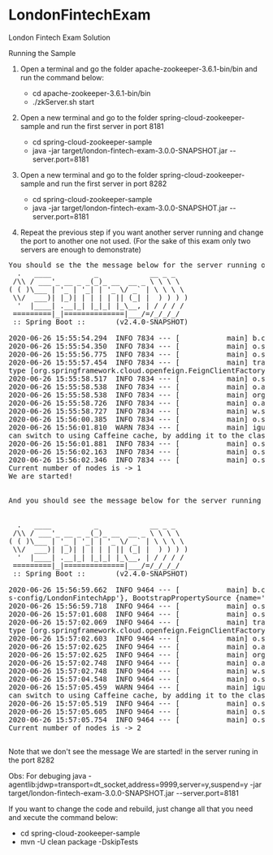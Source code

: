 # LondonFintechExam
London Fintech Exam Solution

Running the Sample

1) Open a terminal and go the folder apache-zookeeper-3.6.1-bin/bin and run the command below:
    - cd apache-zookeeper-3.6.1-bin/bin
    -  ./zkServer.sh start
    
2) Open a new terminal and go to the folder spring-cloud-zookeeper-sample and run the first server in port 8181
    - cd spring-cloud-zookeeper-sample
    - java -jar target/london-fintech-exam-3.0.0-SNAPSHOT.jar --server.port=8181

2) Open a new terminal and go to the folder spring-cloud-zookeeper-sample and run the first server in port 8282
    - cd spring-cloud-zookeeper-sample
    - java -jar target/london-fintech-exam-3.0.0-SNAPSHOT.jar --server.port=8181

3) Repeat the previous step if you want another server running and change the port to another one not used.
   (For the sake of this exam only two servers are enough to demonstrate)
         

<pre>
You should se the the message below for the server running on the port 8181
  .   ____          _            __ _ _
 /\\ / ___'_ __ _ _(_)_ __  __ _ \ \ \ \
( ( )\___ | '_ | '_| | '_ \/ _` | \ \ \ \
 \\/  ___)| |_)| | | | | || (_| |  ) ) ) )
  '  |____| .__|_| |_|_| |_\__, | / / / /
 =========|_|==============|___/=/_/_/_/
 :: Spring Boot ::       (v2.4.0-SNAPSHOT)

2020-06-26 15:55:54.294  INFO 7834 --- [           main] b.c.PropertySourceBootstrapConfiguration : Located property source: [BootstrapPropertySource {name='bootstrapProperties-config/LondonFintechApp'}, BootstrapPropertySource {name='bootstrapProperties-config/application'}]
2020-06-26 15:55:54.350  INFO 7834 --- [           main] o.s.cloud.zookeeper.sample.Application   : No active profile set, falling back to default profiles: default
2020-06-26 15:55:56.775  INFO 7834 --- [           main] o.s.cloud.context.scope.GenericScope     : BeanFactory id=aa4abe82-74e1-3c1f-b0b6-9080e45640f8
2020-06-26 15:55:57.454  INFO 7834 --- [           main] trationDelegate$BeanPostProcessorChecker : Bean 'org.springframework.cloud.zookeeper.sample.Application$AppClient' of
type [org.springframework.cloud.openfeign.FeignClientFactoryBean] is not eligible for getting processed by all BeanPostProcessors (for example: not eligible for auto-proxying)
2020-06-26 15:55:58.517  INFO 7834 --- [           main] o.s.b.w.embedded.tomcat.TomcatWebServer  : Tomcat initialized with port(s): 8181 (http)
2020-06-26 15:55:58.538  INFO 7834 --- [           main] o.apache.catalina.core.StandardService   : Starting service [Tomcat]
2020-06-26 15:55:58.538  INFO 7834 --- [           main] org.apache.catalina.core.StandardEngine  : Starting Servlet engine: [Apache Tomcat/9.0.36]
2020-06-26 15:55:58.726  INFO 7834 --- [           main] o.a.c.c.C.[Tomcat].[localhost].[/]       : Initializing Spring embedded WebApplicationContext
2020-06-26 15:55:58.727  INFO 7834 --- [           main] w.s.c.ServletWebServerApplicationContext : Root WebApplicationContext: initialization completed in 4329 ms
2020-06-26 15:56:00.385  INFO 7834 --- [           main] o.s.s.concurrent.ThreadPoolTaskExecutor  : Initializing ExecutorService 'applicationTaskExecutor'
2020-06-26 15:56:01.810  WARN 7834 --- [           main] iguration$LoadBalancerCaffeineWarnLogger : Spring Cloud LoadBalancer is currently working with the default cache. You
can switch to using Caffeine cache, by adding it to the classpath.
2020-06-26 15:56:01.881  INFO 7834 --- [           main] o.s.b.a.e.web.EndpointLinksResolver      : Exposing 2 endpoint(s) beneath base path '/actuator'
2020-06-26 15:56:02.163  INFO 7834 --- [           main] o.s.b.w.embedded.tomcat.TomcatWebServer  : Tomcat started on port(s): 8181 (http) with context path ''
2020-06-26 15:56:02.346  INFO 7834 --- [           main] o.s.cloud.zookeeper.sample.Application   : Started Application in 10.626 seconds (JVM running for 65.425)
Current number of nodes is -> 1
We are started!


And you should see the message below for the server running in the port 8282


  .   ____          _            __ _ _
 /\\ / ___'_ __ _ _(_)_ __  __ _ \ \ \ \
( ( )\___ | '_ | '_| | '_ \/ _` | \ \ \ \
 \\/  ___)| |_)| | | | | || (_| |  ) ) ) )
  '  |____| .__|_| |_|_| |_\__, | / / / /
 =========|_|==============|___/=/_/_/_/
 :: Spring Boot ::       (v2.4.0-SNAPSHOT)

2020-06-26 15:56:59.662  INFO 9464 --- [           main] b.c.PropertySourceBootstrapConfiguration : Located property source: [BootstrapPropertySource {name='bootstrapPropertie
s-config/LondonFintechApp'}, BootstrapPropertySource {name='bootstrapProperties-config/application'}]
2020-06-26 15:56:59.718  INFO 9464 --- [           main] o.s.cloud.zookeeper.sample.Application   : No active profile set, falling back to default profiles: default
2020-06-26 15:57:01.608  INFO 9464 --- [           main] o.s.cloud.context.scope.GenericScope     : BeanFactory id=aa4abe82-74e1-3c1f-b0b6-9080e45640f8
2020-06-26 15:57:02.069  INFO 9464 --- [           main] trationDelegate$BeanPostProcessorChecker : Bean 'org.springframework.cloud.zookeeper.sample.Application$AppClient' of
type [org.springframework.cloud.openfeign.FeignClientFactoryBean] is not eligible for getting processed by all BeanPostProcessors (for example: not eligible for auto-proxying)
2020-06-26 15:57:02.603  INFO 9464 --- [           main] o.s.b.w.embedded.tomcat.TomcatWebServer  : Tomcat initialized with port(s): 8282 (http)
2020-06-26 15:57:02.625  INFO 9464 --- [           main] o.apache.catalina.core.StandardService   : Starting service [Tomcat]
2020-06-26 15:57:02.625  INFO 9464 --- [           main] org.apache.catalina.core.StandardEngine  : Starting Servlet engine: [Apache Tomcat/9.0.36]
2020-06-26 15:57:02.748  INFO 9464 --- [           main] o.a.c.c.C.[Tomcat].[localhost].[/]       : Initializing Spring embedded WebApplicationContext
2020-06-26 15:57:02.748  INFO 9464 --- [           main] w.s.c.ServletWebServerApplicationContext : Root WebApplicationContext: initialization completed in 2987 ms
2020-06-26 15:57:04.548  INFO 9464 --- [           main] o.s.s.concurrent.ThreadPoolTaskExecutor  : Initializing ExecutorService 'applicationTaskExecutor'
2020-06-26 15:57:05.459  WARN 9464 --- [           main] iguration$LoadBalancerCaffeineWarnLogger : Spring Cloud LoadBalancer is currently working with the default cache. You
can switch to using Caffeine cache, by adding it to the classpath.
2020-06-26 15:57:05.519  INFO 9464 --- [           main] o.s.b.a.e.web.EndpointLinksResolver      : Exposing 2 endpoint(s) beneath base path '/actuator'
2020-06-26 15:57:05.605  INFO 9464 --- [           main] o.s.b.w.embedded.tomcat.TomcatWebServer  : Tomcat started on port(s): 8282 (http) with context path ''
2020-06-26 15:57:05.754  INFO 9464 --- [           main] o.s.cloud.zookeeper.sample.Application   : Started Application in 7.842 seconds (JVM running for 8.477)
Current number of nodes is -> 2

</pre>

Note that we don't see the message We are started! in the server runing in the port 8282


Obs: For debuging
java -agentlib:jdwp=transport=dt_socket,address=9999,server=y,suspend=y -jar target/london-fintech-exam-3.0.0-SNAPSHOT.jar --server.port=8181

If you want to change the code and rebuild, just change all that you need and xecute the command below:

 - cd spring-cloud-zookeeper-sample
 - mvn -U clean package -DskipTests
